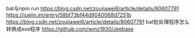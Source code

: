 bat与npm run
			https://blog.csdn.net/zoujiawei6/article/details/80607791
			https://juejin.im/entry/58bf73bf44d9040068d7251b
			https://blog.csdn.net/zoujiawei6/article/details/80607791
bat批处理程序怎么转换成exe程序
						  https://github.com/wmz1930/Jeebase